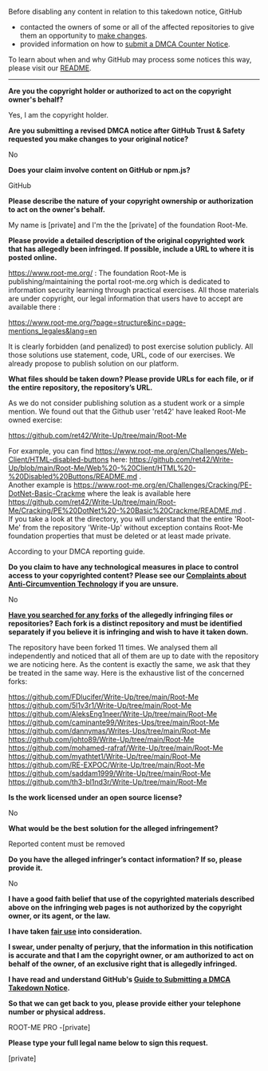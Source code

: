 Before disabling any content in relation to this takedown notice, GitHub
- contacted the owners of some or all of the affected repositories to give them an opportunity to [make changes](https://docs.github.com/en/github/site-policy/dmca-takedown-policy#a-how-does-this-actually-work).
- provided information on how to [submit a DMCA Counter Notice](https://docs.github.com/en/articles/guide-to-submitting-a-dmca-counter-notice).

To learn about when and why GitHub may process some notices this way, please visit our [README](https://github.com/github/dmca/blob/master/README.md#anatomy-of-a-takedown-notice).

---

**Are you the copyright holder or authorized to act on the copyright owner's behalf?**

Yes, I am the copyright holder.

**Are you submitting a revised DMCA notice after GitHub Trust & Safety requested you make changes to your original notice?**

No

**Does your claim involve content on GitHub or npm.js?**

GitHub

**Please describe the nature of your copyright ownership or authorization to act on the owner's behalf.**

My name is [private] and I'm the the [private] of the foundation Root-Me.

**Please provide a detailed description of the original copyrighted work that has allegedly been infringed. If possible, include a URL to where it is posted online.**

https://www.root-me.org/ : The foundation Root-Me is publishing/maintaining the portal root-me.org which is dedicated to information security learning through practical exercises. All those materials are under copyright, our legal information that users have to accept are available there :

https://www.root-me.org/?page=structure&inc=page-mentions_legales&lang=en

It is clearly forbidden (and penalized) to post exercise solution publicly. All those solutions use statement, code, URL, code of our exercises. We already propose to publish solution on our platform.

**What files should be taken down? Please provide URLs for each file, or if the entire repository, the repository’s URL.**

As we do not consider publishing solution as a student work or a simple mention. We found out that the Github user 'ret42' have leaked Root-Me owned exercise:

https://github.com/ret42/Write-Up/tree/main/Root-Me

For example, you can find https://www.root-me.org/en/Challenges/Web-Client/HTML-disabled-buttons here: https://github.com/ret42/Write-Up/blob/main/Root-Me/Web%20-%20Client/HTML%20-%20Disabled%20Buttons/README.md .  
Another example is https://www.root-me.org/en/Challenges/Cracking/PE-DotNet-Basic-Crackme where the leak is available here https://github.com/ret42/Write-Up/tree/main/Root-Me/Cracking/PE%20DotNet%20-%20Basic%20Crackme/README.md .  
If you take a look at the directory, you will understand that the entire 'Root-Me' from the repository 'Write-Up' without exception contains Root-Me foundation properties that must be deleted or at least made private.

According to your DMCA reporting guide.

**Do you claim to have any technological measures in place to control access to your copyrighted content? Please see our <a href="https://docs.github.com/articles/guide-to-submitting-a-dmca-takedown-notice#complaints-about-anti-circumvention-technology">Complaints about Anti-Circumvention Technology</a> if you are unsure.**

No

**<a href="https://docs.github.com/articles/dmca-takedown-policy#b-what-about-forks-or-whats-a-fork">Have you searched for any forks</a> of the allegedly infringing files or repositories? Each fork is a distinct repository and must be identified separately if you believe it is infringing and wish to have it taken down.**

The repository have been forked 11 times. We analysed them all independently and noticed that all of them are up to date with the repository we are noticing here. As the content is exactly the same, we ask that they be treated in the same way. Here is the exhaustive list of the concerned forks:

https://github.com/FDlucifer/Write-Up/tree/main/Root-Me  
https://github.com/5l1v3r1/Write-Up/tree/main/Root-Me  
https://github.com/AleksEng1neer/Write-Up/tree/main/Root-Me  
https://github.com/caminante99/Writes-Ups/tree/main/Root-Me  
https://github.com/dannymas/Writes-Ups/tree/main/Root-Me  
https://github.com/johto89/Write-Up/tree/main/Root-Me  
https://github.com/mohamed-rafraf/Write-Up/tree/main/Root-Me  
https://github.com/myathtet1/Write-Up/tree/main/Root-Me  
https://github.com/RE-EXPOC/Write-Up/tree/main/Root-Me  
https://github.com/saddam1999/Write-Up/tree/main/Root-Me  
https://github.com/th3-bl1nd3r/Write-Up/tree/main/Root-Me

**Is the work licensed under an open source license?**

No

**What would be the best solution for the alleged infringement?**

Reported content must be removed

**Do you have the alleged infringer’s contact information? If so, please provide it.**

No

**I have a good faith belief that use of the copyrighted materials described above on the infringing web pages is not authorized by the copyright owner, or its agent, or the law.**

**I have taken <a href="https://www.lumendatabase.org/topics/22">fair use</a> into consideration.**

**I swear, under penalty of perjury, that the information in this notification is accurate and that I am the copyright owner, or am authorized to act on behalf of the owner, of an exclusive right that is allegedly infringed.**

**I have read and understand GitHub's <a href="https://docs.github.com/articles/guide-to-submitting-a-dmca-takedown-notice/">Guide to Submitting a DMCA Takedown Notice</a>.**

**So that we can get back to you, please provide either your telephone number or physical address.**

ROOT-ME PRO -[private]

**Please type your full legal name below to sign this request.**

[private]
